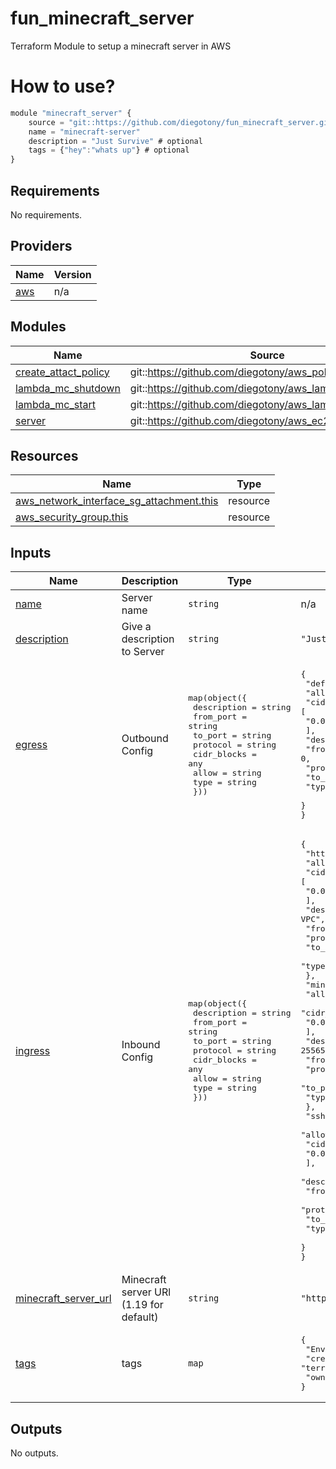 # fun_minecraft_server
Terraform Module to setup a minecraft server in AWS

# How to use?
```js
module "minecraft_server" {
    source = "git::https://github.com/diegotony/fun_minecraft_server.git?ref=main"
    name = "minecraft-server"
    description = "Just Survive" # optional
    tags = {"hey":"whats up"} # optional
}
```
<!-- BEGIN_TF_DOCS -->
## Requirements

No requirements.

## Providers

| Name | Version |
|------|---------|
| <a name="provider_aws"></a> [aws](#provider\_aws) | n/a |

## Modules

| Name | Source | Version |
|------|--------|---------|
| <a name="module_create_attact_policy"></a> [create\_attact\_policy](#module\_create\_attact\_policy) | git::https://github.com/diegotony/aws_policy.git | first_version |
| <a name="module_lambda_mc_shutdown"></a> [lambda\_mc\_shutdown](#module\_lambda\_mc\_shutdown) | git::https://github.com/diegotony/aws_lambda_function.git | v1.1.0 |
| <a name="module_lambda_mc_start"></a> [lambda\_mc\_start](#module\_lambda\_mc\_start) | git::https://github.com/diegotony/aws_lambda_function.git | v1.1.0 |
| <a name="module_server"></a> [server](#module\_server) | git::https://github.com/diegotony/aws_ec2_instance.git | main |

## Resources

| Name | Type |
|------|------|
| [aws_network_interface_sg_attachment.this](https://registry.terraform.io/providers/hashicorp/aws/latest/docs/resources/network_interface_sg_attachment) | resource |
| [aws_security_group.this](https://registry.terraform.io/providers/hashicorp/aws/latest/docs/resources/security_group) | resource |

## Inputs

| Name | Description | Type | Default | Required |
|------|-------------|------|---------|:--------:|
| <a name="input_name"></a> [name](#input\_name) | Server name | `string` | n/a | yes |
| <a name="input_description"></a> [description](#input\_description) | Give a description to Server | `string` | `"Just Survive"` | no |
| <a name="input_egress"></a> [egress](#input\_egress) | Outbound Config | <pre>map(object({<br>    description = string<br>    from_port   = string<br>    to_port     = string<br>    protocol    = string<br>    cidr_blocks = any<br>    allow       = string<br>    type        = string<br>  }))</pre> | <pre>{<br>  "default": {<br>    "allow": "true",<br>    "cidr_blocks": [<br>      "0.0.0.0/0"<br>    ],<br>    "description": "default",<br>    "from_port": 0,<br>    "protocol": "-1",<br>    "to_port": 0,<br>    "type": "egress"<br>  }<br>}</pre> | no |
| <a name="input_ingress"></a> [ingress](#input\_ingress) | Inbound Config | <pre>map(object({<br>    description = string<br>    from_port   = string<br>    to_port     = string<br>    protocol    = string<br>    cidr_blocks = any<br>    allow       = string<br>    type        = string<br>  }))</pre> | <pre>{<br>  "http-80": {<br>    "allow": "true",<br>    "cidr_blocks": [<br>      "0.0.0.0/0"<br>    ],<br>    "description": "Allow port 80 from VPC",<br>    "from_port": 80,<br>    "protocol": "tcp",<br>    "to_port": 80,<br>    "type": "ingress"<br>  },<br>  "minecraft": {<br>    "allow": "true",<br>    "cidr_blocks": [<br>      "0.0.0.0/0"<br>    ],<br>    "description": "Allow port 25565 from VPC",<br>    "from_port": 25565,<br>    "protocol": "tcp",<br>    "to_port": 25565,<br>    "type": "ingress"<br>  },<br>  "ssh-22": {<br>    "allow": "true",<br>    "cidr_blocks": [<br>      "0.0.0.0/0"<br>    ],<br>    "description": "Allow port 22 from VPC",<br>    "from_port": 22,<br>    "protocol": "tcp",<br>    "to_port": 22,<br>    "type": "ingress"<br>  }<br>}</pre> | no |
| <a name="input_minecraft_server_url"></a> [minecraft\_server\_url](#input\_minecraft\_server\_url) | Minecraft server URl (1.19 for default) | `string` | `"https://launcher.mojang.com/v1/objects/e00c4052dac1d59a1188b2aa9d5a87113aaf1122/server.jar"` | no |
| <a name="input_tags"></a> [tags](#input\_tags) | tags | `map` | <pre>{<br>  "Environment": "minecraft-server",<br>  "created-by": "terraform",<br>  "owner": "Notch"<br>}</pre> | no |

## Outputs

No outputs.
<!-- END_TF_DOCS -->